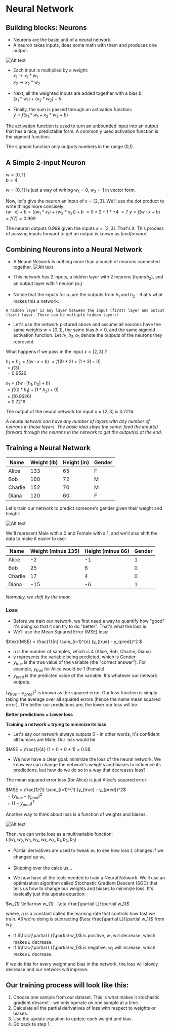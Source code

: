 # Neural Network

## Building blocks: Neurons
- Neurons are the basic unit of a neural network.
- A neuron takes inputs, does some math with them and produces one output.

![Alt text](https://victorzhou.com/a74a19dc0599aae11df7493c718abaf9/perceptron.svg)

- Each input is multiplied by a weight: <br>
$x_1 \rightarrow x_1 \ast w_1$ <br>
$x_2 \rightarrow x_2 \ast w_2$

- Next, all the weighted inputs are added together with a bias b: <br>
$(x_1 \ast w_1) + (x_2 \ast w_2) + b$

- Finally, the sum is passed through an activation function: <br>
$y = f(x_1 \ast w_1 + x_2 \ast w_2 + b)$

The activation function is used to turn an unbounded input into an output that has a nice, predictable form. A common;y used activation function is the sigmoid function.

The sigmoid function only outputs numbers in the range (0,1). 

## A Simple 2-input Neuron
$w = [0,1]$ <br>
$b=4$ <br>

$w = [0,1]$ is just a way of writing $w_1 = 0$, $w_2 = 1$ in vector form. 

Now, let's give the neuron an input of $x = [2,3]$. We'll use the dot product to write things more concisely: <br>
$(w \cdot x) + b = ((w_1 \ast x_1) + (w_2 \ast x_2)) + b$
$= 0 \ast 2 + 1 \ast + 4$
$= 7$
$y = f(w \cdot x + b) = f(7) = 0.999$

The neuron outputs 0.999 given the inputs $x=[2,3]$. That's it. This process of passing inputs forward to get an output is known as *feedforward*.

## Combining Neurons into a Neural Network
- A Neural Network is nothing more than a bunch of neurons connected together.
![Alt text](https://victorzhou.com/77ed172fdef54ca1ffcfb0bba27ba334/network.svg)

- This network has 2 inputs, a hidden layer with 2 neurons ($h_1 and h_2$), and an output layer with 1 neuron ($o_1$)
- Notice that the inputs for $o_1$ are the outputs from $h_1$ and $h_2$ - that's what makes this a network.

`A hidden layer is any layer between the input (first) layer and output (last) layer. There can be multiple hidden layers!`

- Let's use the network pictured above and assume all neurons have the same weights $w = [0,1]$, the same bias $b = 0$, and the same sigmoid activation function. Let $h_1, h_2, o_1$ denote the outputs of the neurons they represent.

What happens if we pass in the input $x = [2,3]$ ?

$h_1 = h_2 = f(w \cdot x + b)$
$=f((0 \ast 2) + (1 \ast 3) + 0)$ <br>
$=f(3)$ <br>
$= 0.9526$ <br>

$o_1 = f(w \cdot [h_1,h_2]+b)$ <br>
$=f((0 \ast h_1) + (1 \ast h_2) + 0)$ <br>
$=f(0.9526)$ <br>
$=0.7216$

The output of the neural network for input $x = [2,3]$ is 0.7216.

*A neural network can have any number of layers with any number of neurons in those layers. The basic idea stays the same: feed the input(s) forward through the neurons in the network to get the output(s) at the end.*

## Training a Neural Network

| Name | Weight (lb) | Height (in) | Gender
|----------|----------|----------|----------|
| Alice | 133 | 65 | F |
| Bob | 160 | 72 | M |
| Charlie | 152 | 70 | M |
| Diana | 120 | 60 | F |

Let's train our network to predict someone's gender given their weight and height:

![Alt text](https://victorzhou.com/965173626f97e1e6b497a136d0c14ec1/network2.svg)

We'll represent Male with a $0$ and Female with a $1$, and we'll also shift the data to make it easier to use:

| Name | Weight (minus 135) | Height (minus 66) | Gender
|----------|----------|----------|----------|
| Alice | -2 | -1 | 1 |
| Bob | 25 | 6 | 0 |
| Charlie | 17 | 4 | 0 |
| Diana | -15 | -6 | 1 |

*Normally, we shift by the mean*

### Loss
- Before we train our network, we first need a way to quantify how "good" it's doing so that it can try to do "better". That's what the loss is.
- We'll use the Mean Squared Error (MSE) loss:

$\text{MSE} = \frac{1}{n} \sum_{i=1}^{n} (y_{true} - y_{pred})^2 $

- n is the number of samples, which is 4 (Alice, Bob, Charlie, Diana)
- y represents the variable being predicted, which is Gender
- $y_{true}$ is the true value of the variable (the "correct answer"). For example, $y_{true}$ for Alice would be 1 (Female).
- $y_{pred}$ is the predicted value of the variable. It's whatever our network outputs.

$(y_{true} - y_{pred})^2$ is known as the squared error. Our loss function is simply taking the average over all squared errors (hence the name mean squared error). The better our predictions are, the lower our loss will be.

**Better predictions = Lower loss**

**Training a network = trying to minimize its loss**

- Let's say our network always outputs 0 - in other words, it's confident all humans are Male. Our loss would be:

$MSE = \frac{1}{4} (1 + 0 + 0 + 1) = 0.5$

- We now have a clear goal: minimize the loss of the neural network. We know we can change the network's weights and biases to influence its predictions, but how do we do so in a way that decreases loss?

The mean squared error loss (for Alice) is just Alice's squared error:

$MSE = \frac{1}{1} \sum_{i=1}^{1} (y_{true} - y_{pred})^2$ <br>
$=(y_{true} - y_{pred})^2$ <br>
$=(1-y_{pred})^2$ <br>

Another way to think about loss is a function of weights and biases.

![Alt text](https://victorzhou.com/27cf280166d7159c0465a58c68f99b39/network3.svg)

Then, we can write loss as a multivariable function: <br>
$L(w_1,w_2,w_3,w_4,w_5,w_6,b_1,b_2,b_3)$

- Partial derivatives are used to tweak $w_1$ to see how loss $L$ changes if we changed up $w_1$

- Skipping over the calculus...

- We now have all the tools needed to train a Neural Network. We'll use an optimization algorithm called Stochastic Gradient Descent (SGD) that tells us how to change our weights and biases to minimize loss. It's basically just this update equation:

$w_{1} \leftarrow w_{1} - \eta \frac{\partial L}{\partial w_1}$

where, $\eta$ is a constant called the learning rate that controls how fast we train. All we're doing is subtracting $\eta \frac{\partial L}{\partial w_1}$ from $w_1$:

- If $\frac{\partial L}{\partial w_1}$ is positive, $w_1$ will decrease, which makes $L$ decrease.
- If $\frac{\partial L}{\partial w_1}$ is negative, $w_1$ will increase, which makes $L$ decrease.

If we do this for every weight and bias in the network, the loss will slowly decrease and our network will improve.

## Our training process will look like this:

1. Choose one sample from our dataset. This is what makes it stochastic gradient descent - we only operate on one sample at a time.
2. Calculate all the partial derivatives of loss with respect to weights or biases.
3. Use the update equation to update each weight and bias.
4. Go back to step 1.

